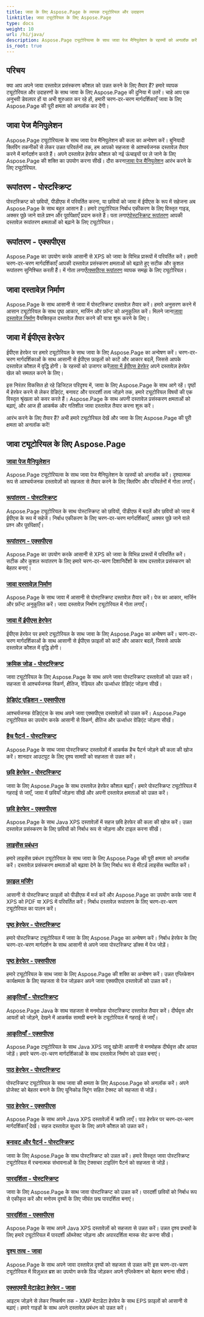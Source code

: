 ```yaml
---
title: जावा के लिए Aspose.Page के व्यापक ट्यूटोरियल और उदाहरण
linktitle: जावा ट्यूटोरियल के लिए Aspose.Page
type: docs
weight: 10
url: /hi/java/
description: Aspose.Page ट्यूटोरियल्स के साथ जावा पेज मैनिपुलेशन के रहस्यों को अनलॉक करें। दृश्यात्मक रूप से आश्चर्यजनक दस्तावेज़ों के लिए सहजता से क्लिपिंग, परिवर्तन और बहुत कुछ में गोता लगाएँ।
is_root: true
---
```

## परिचय

क्या आप अपने जावा दस्तावेज़ प्रसंस्करण कौशल को उन्नत करने के लिए तैयार हैं? हमारे व्यापक ट्यूटोरियल और उदाहरणों के साथ जावा के लिए Aspose.Page की दुनिया में उतरें। चाहे आप एक अनुभवी डेवलपर हों या अभी शुरुआत कर रहे हों, हमारी चरण-दर-चरण मार्गदर्शिकाएँ जावा के लिए Aspose.Page की पूरी क्षमता को अनलॉक कर देंगी।

## जावा पेज मैनिपुलेशन
 Aspose.Page ट्यूटोरियल्स के साथ जावा पेज मैनिपुलेशन की कला का अन्वेषण करें। बुनियादी क्लिपिंग तकनीकों से लेकर उन्नत परिवर्तनों तक, हम आपको सहजता से आश्चर्यजनक दस्तावेज़ तैयार करने में मार्गदर्शन करते हैं। अपने दस्तावेज़ हेरफेर कौशल को नई ऊंचाइयों पर ले जाने के लिए Aspose.Page की शक्ति का उपयोग करना सीखें। दौरा करना[जावा पेज मैनिपुलेशन](./page-manipulation/) आरंभ करने के लिए ट्यूटोरियल.

## रूपांतरण - पोस्टस्क्रिप्ट
 पोस्टस्क्रिप्ट को छवियों, पीडीएफ में परिवर्तित करना, या छवियों को जावा में ईपीएस के रूप में सहेजना अब Aspose.Page के साथ बहुत आसान है। हमारे ट्यूटोरियल निर्बाध एकीकरण के लिए विस्तृत गाइड, अक्सर पूछे जाने वाले प्रश्न और पूर्वापेक्षाएँ प्रदान करते हैं। पता लगाएं[पोस्टस्क्रिप्ट रूपांतरण](./postscript-conversion/) आपकी दस्तावेज़ रूपांतरण क्षमताओं को बढ़ाने के लिए ट्यूटोरियल।

## रूपांतरण - एक्सपीएस
Aspose.Page का उपयोग करके आसानी से XPS को जावा के विभिन्न प्रारूपों में परिवर्तित करें। हमारी चरण-दर-चरण मार्गदर्शिकाएँ आपकी दस्तावेज़ प्रसंस्करण क्षमताओं को बढ़ाते हुए सटीक और कुशल रूपांतरण सुनिश्चित करती हैं। में गोता लगाएँ[एक्सपीएस रूपांतरण](./xps-conversion/) व्यापक समझ के लिए ट्यूटोरियल।

## जावा दस्तावेज़ निर्माण
 Aspose.Page के साथ आसानी से जावा में पोस्टस्क्रिप्ट दस्तावेज़ तैयार करें। हमारे अनुसरण करने में आसान ट्यूटोरियल के साथ पृष्ठ आकार, मार्जिन और फ़ॉन्ट को अनुकूलित करें। मिलने जाना[जावा दस्तावेज़ निर्माण](./document-creation/) वैयक्तिकृत दस्तावेज़ तैयार करने की यात्रा शुरू करने के लिए।

## जावा में ईपीएस हेरफेर
 ईपीएस हेरफेर पर हमारे ट्यूटोरियल के साथ जावा के लिए Aspose.Page का अन्वेषण करें। चरण-दर-चरण मार्गदर्शिकाओं के साथ आसानी से ईपीएस फ़ाइलों को काटें और आकार बदलें, जिससे आपके दस्तावेज़ कौशल में वृद्धि होगी। के रहस्यों को उजागर करें[जावा में ईपीएस हेरफेर](./manipulation-eps/) अपने दस्तावेज़ हेरफेर खेल को समतल करने के लिए।

इस निरंतर विकसित हो रहे डिजिटल परिदृश्य में, जावा के लिए Aspose.Page के साथ आगे रहें। पृष्ठों में हेरफेर करने से लेकर ग्रेडिएंट, बनावट और पारदर्शी तत्व जोड़ने तक, हमारे ट्यूटोरियल विषयों की एक विस्तृत श्रृंखला को कवर करते हैं। Aspose.Page के साथ अपनी दस्तावेज़ प्रसंस्करण क्षमताओं को बढ़ाएं, और आज ही आकर्षक और गतिशील जावा दस्तावेज़ तैयार करना शुरू करें।

आरंभ करने के लिए तैयार हैं? अभी हमारे ट्यूटोरियल देखें और जावा के लिए Aspose.Page की पूरी क्षमता को अनलॉक करें!
## जावा ट्यूटोरियल के लिए Aspose.Page
### [जावा पेज मैनिपुलेशन](./page-manipulation/)
Aspose.Page ट्यूटोरियल्स के साथ जावा पेज मैनिपुलेशन के रहस्यों को अनलॉक करें। दृश्यात्मक रूप से आश्चर्यजनक दस्तावेज़ों को सहजता से तैयार करने के लिए क्लिपिंग और परिवर्तनों में गोता लगाएँ।
### [रूपांतरण - पोस्टस्क्रिप्ट](./postscript-conversion/)
Aspose.Page ट्यूटोरियल के साथ पोस्टस्क्रिप्ट को छवियों, पीडीएफ में बदलें और छवियों को जावा में ईपीएस के रूप में सहेजें। निर्बाध एकीकरण के लिए चरण-दर-चरण मार्गदर्शिकाएँ, अक्सर पूछे जाने वाले प्रश्न और पूर्वापेक्षाएँ।
### [रूपांतरण - एक्सपीएस](./xps-conversion/)
Aspose.Page का उपयोग करके आसानी से XPS को जावा के विभिन्न प्रारूपों में परिवर्तित करें। सटीक और कुशल रूपांतरण के लिए हमारे चरण-दर-चरण दिशानिर्देशों के साथ दस्तावेज़ प्रसंस्करण को बेहतर बनाएं।
### [जावा दस्तावेज़ निर्माण](./document-creation/)
Aspose.Page के साथ जावा में आसानी से पोस्टस्क्रिप्ट दस्तावेज़ तैयार करें। पेज का आकार, मार्जिन और फ़ॉन्ट अनुकूलित करें। जावा दस्तावेज़ निर्माण ट्यूटोरियल में गोता लगाएँ। 
### [जावा में ईपीएस हेरफेर](./manipulation-eps/)
ईपीएस हेरफेर पर हमारे ट्यूटोरियल के साथ जावा के लिए Aspose.Page का अन्वेषण करें। चरण-दर-चरण मार्गदर्शिकाओं के साथ आसानी से ईपीएस फ़ाइलों को काटें और आकार बदलें, जिससे आपके दस्तावेज़ कौशल में वृद्धि होगी।
### [क्रमिक जोड़ - पोस्टस्क्रिप्ट](./postscript-gradient-addition/)
जावा ट्यूटोरियल के लिए Aspose.Page के साथ अपने जावा पोस्टस्क्रिप्ट दस्तावेज़ों को उन्नत करें। सहजता से आश्चर्यजनक विकर्ण, क्षैतिज, रेडियल और ऊर्ध्वाधर ग्रेडिएंट जोड़ना सीखें।
### [ग्रेडिएंट एडिशन - एक्सपीएस](./xps-gradient-addition/)
आश्चर्यजनक ग्रेडिएंट्स के साथ अपने जावा एक्सपीएस दस्तावेज़ों को उन्नत करें। Aspose.Page ट्यूटोरियल का उपयोग करके आसानी से विकर्ण, क्षैतिज और ऊर्ध्वाधर ग्रेडिएंट जोड़ना सीखें।
### [हैच पैटर्न - पोस्टस्क्रिप्ट](./postscript-hatch-patterns/)
Aspose.Page के साथ जावा पोस्टस्क्रिप्ट दस्तावेज़ों में आकर्षक हैच पैटर्न जोड़ने की कला की खोज करें। शानदार आउटपुट के लिए दृश्य सामग्री को सहजता से उन्नत करें।
### [छवि हेरफेर - पोस्टस्क्रिप्ट](./postscript-image-manipulation/)
जावा के लिए Aspose.Page के साथ दस्तावेज़ हेरफेर कौशल बढ़ाएँ। हमारे पोस्टस्क्रिप्ट ट्यूटोरियल में गहराई से जाएँ, जावा में छवियाँ जोड़ना सीखें और अपनी दस्तावेज़ क्षमताओं को उन्नत करें।
### [छवि हेरफेर - एक्सपीएस](./xps-image-manipulation/)
Aspose.Page के साथ Java XPS दस्तावेज़ों में सहज छवि हेरफेर की कला की खोज करें। उन्नत दस्तावेज़ प्रसंस्करण के लिए छवियों को निर्बाध रूप से जोड़ना और टाइल करना सीखें।
### [लाइसेंस प्रबंधन](./license-management/)
हमारे लाइसेंस प्रबंधन ट्यूटोरियल के साथ जावा के लिए Aspose.Page की पूरी क्षमता को अनलॉक करें। दस्तावेज़ प्रसंस्करण क्षमताओं को बढ़ावा देने के लिए निर्बाध रूप से मीटर्ड लाइसेंस स्थापित करें।
### [फ़ाइल मर्जिंग](./file-merging/)
आसानी से पोस्टस्क्रिप्ट फ़ाइलों को पीडीएफ में मर्ज करें और Aspose.Page का उपयोग करके जावा में XPS को PDF या XPS में परिवर्तित करें। निर्बाध दस्तावेज़ रूपांतरण के लिए चरण-दर-चरण ट्यूटोरियल का पालन करें।
### [पृष्ठ हेरफेर - पोस्टस्क्रिप्ट](./postscript-page-manipulation/)
हमारे पोस्टस्क्रिप्ट ट्यूटोरियल में जावा के लिए Aspose.Page का अन्वेषण करें। निर्बाध हेरफेर के लिए चरण-दर-चरण मार्गदर्शन के साथ आसानी से अपने जावा पोस्टस्क्रिप्ट डॉक्स में पेज जोड़ें।
### [पृष्ठ हेरफेर - एक्सपीएस](./xps-page-manipulation/)
हमारे ट्यूटोरियल के साथ जावा के लिए Aspose.Page की शक्ति का अन्वेषण करें। उन्नत एप्लिकेशन कार्यक्षमता के लिए सहजता से पेज जोड़कर अपने जावा एक्सपीएस दस्तावेज़ों को उन्नत करें।
### [आकृतियाँ - पोस्टस्क्रिप्ट](./postscript-shapes/)
Aspose.Page Java के साथ सहजता से मनमोहक पोस्टस्क्रिप्ट दस्तावेज़ तैयार करें। दीर्घवृत्त और आयतों को जोड़ने, देखने में आकर्षक सामग्री बनाने के ट्यूटोरियल में गहराई से जाएँ।
### [आकृतियाँ - एक्सपीएस](./xps-shapes/)
Aspose.Page ट्यूटोरियल के साथ Java XPS जादू खोजें! आसानी से मनमोहक दीर्घवृत्त और आयत जोड़ें। हमारे चरण-दर-चरण मार्गदर्शिकाओं के साथ दस्तावेज़ निर्माण को उन्नत बनाएं।
### [पाठ हेरफेर - पोस्टस्क्रिप्ट](./postscript-text-manipulation/)
पोस्टस्क्रिप्ट ट्यूटोरियल के साथ जावा की क्षमता के लिए Aspose.Page को अनलॉक करें। अपने प्रोजेक्ट को बेहतर बनाने के लिए यूनिकोड स्ट्रिंग सहित टेक्स्ट को सहजता से जोड़ें।
### [पाठ हेरफेर - एक्सपीएस](./xps-text-manipulation/)
Aspose.Page के साथ अपने Java XPS दस्तावेज़ों में क्रांति लाएँ। पाठ हेरफेर पर चरण-दर-चरण मार्गदर्शिकाएँ देखें। सहज दस्तावेज़ सुधार के लिए अपने कौशल को उन्नत करें।
### [बनावट और पैटर्न - पोस्टस्क्रिप्ट](./postscript-texture-patterns/)
जावा के लिए Aspose.Page के साथ पोस्टस्क्रिप्ट को उन्नत करें। हमारे विस्तृत जावा पोस्टस्क्रिप्ट ट्यूटोरियल में रचनात्मक संभावनाओं के लिए टेक्सचर टाइलिंग पैटर्न को सहजता से जोड़ें।
### [पारदर्शिता - पोस्टस्क्रिप्ट](./postscript-transparency/)
जावा के लिए Aspose.Page के साथ जावा पोस्टस्क्रिप्ट को उन्नत करें। पारदर्शी छवियों को निर्बाध रूप से एकीकृत करें और मनोरम दृश्यों के लिए जीवंत छद्म पारदर्शिता बनाएं।
### [पारदर्शिता - एक्सपीएस](./xps-transparency/)
Aspose.Page के साथ अपने Java XPS दस्तावेज़ों को सहजता से उन्नत करें। उन्नत दृश्य प्रभावों के लिए हमारे ट्यूटोरियल में पारदर्शी ऑब्जेक्ट जोड़ना और अपारदर्शिता मास्क सेट करना सीखें।
### [दृश्य तत्व - जावा](./visual-elements/)
Aspose.Page के साथ अपने जावा दस्तावेज़ दृश्यों को सहजता से उन्नत करें! इस चरण-दर-चरण ट्यूटोरियल में विज़ुअल ब्रश का उपयोग करके ग्रिड जोड़कर अपने एप्लिकेशन को बेहतर बनाना सीखें।
### [एक्सएमपी मेटाडेटा हेरफेर - जावा](./xmp-metadata-manipulation/)
आइटम जोड़ने से लेकर निष्कर्षण तक - XMP मेटाडेटा हेरफेर के साथ EPS फ़ाइलों को आसानी से बढ़ाएं। हमारे गाइडों के साथ अपने दस्तावेज़ प्रबंधन को उन्नत करें।